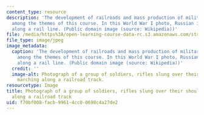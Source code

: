 ```yaml
---
content_type: resource
description: 'The development of railroads and mass production of military goods are
  among the themes of this course. In this World War I photo, Russian infantry marches
  along a rail line. (Public domain image (source: Wikipedia))'
file: /media/https%3A/open-learning-course-data-rc.s3.amazonaws.com/sts-025j-making-the-modern-world-the-industrial-revolution-in-global-perspective-fall-2009/f70bf008facb99614cc00698c4a27de2_sts-025jf09-th.jpg
file_type: image/jpeg
image_metadata:
  caption: 'The development of railroads and mass production of military goods are
    among the themes of this course. In this World War I photo, Russian infantry marches
    along a rail line. (Public domain image (source: Wikipedia))'
  credit: ''
  image-alt: Photograph of a group of soldiers, rifles slung over their shoulders,
    marching along a railroad track.
resourcetype: Image
title: Photograph of a group of soldiers, rifles slung over their shoulders, marching
  along a railroad track
uid: f70bf008-facb-9961-4cc0-0698c4a27de2
---
```

